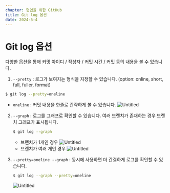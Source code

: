 ```yaml
---
chapter: 협업을 위한 GitHub
title: Git log 옵션
date: 2024-5-4
---
```


# Git log 옵션

다양한 옵션을 통해 커밋 아이디 / 작성자 / 커밋 시간 / 커밋 등의 내용을 볼 수 있습니다.

1. `--pretty` : 로그가 보여지는 형식을 지정할 수 있습니다. (option: online, short, full, fuller, format)

```bash
$ git log --pretty=oneline
```

- `oneline` : 커밋 내용을 한줄로 간략하게 볼 수 있습니다.
  ![Untitled](/images/github/chapter03-3/Untitled.png)

2. `--graph` : 로그를 그래프로 확인할 수 있습니다. 여러 브랜치가 존재하는 경우 브랜치 그래프가 표시됩니다.

   ```bash
   $ git log --graph
   ```

   - 브랜치가 1개인 경우
     ![Untitled](/images/github/chapter03-3/Untitled%201.png)
   - 브랜치가 여러 개인 경우
     ![Untitled](/images/github/chapter03-3/Untitled%202.png)

3. `--pretty=oneline --graph` : 동시에 사용하면 더 간결하게 로그를 확인할 수 있습니다.

   ```bash
   $ git log --graph --pretty=oneline
   ```

   ![Untitled](/images/github/chapter03-3/Untitled%203.png)
